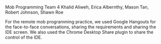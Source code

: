 Mob Programming Team 4
Khalid Aliweh, Erica Albernthy, Mason Tan, Robert Johnson, Shawn Roe

For the remote mob programming practice, we used Google Hangouts for the face-to-face conversations, sharing the requirements and sharing the IDE screen.  We also used the Chrome Desktop Share plugin to share the control of the IDE.
